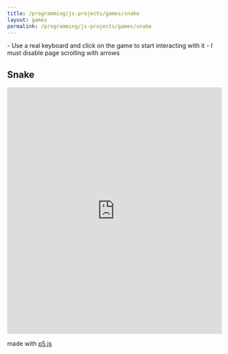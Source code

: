 ```yaml
---
title: /programming/js-projects/games/snake
layout: games
permalink: /programming/js-projects/games/snake
---
```


<p>- Use a real keyboard and click on the game to start interacting with it
- I must disable page scrolling with arrows</p>

<h2>Snake</h2>

<iframe src="https://editor.p5js.org/Plotkine/present/wt0UfN_ce" width="500px" height="575px" frameBorder="0" title="snake"></iframe>

<p>made with <a href="https://p5js.org/" target="_blank" rel="noopener noreferrer">p5.js</a></p>
